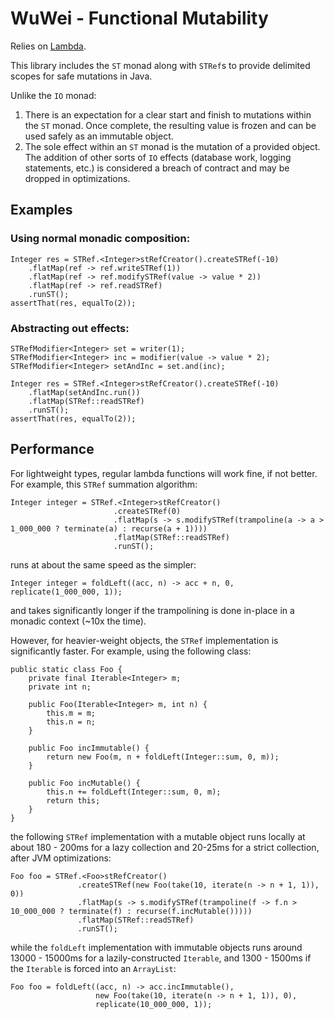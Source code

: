 # WuWei - Functional Mutability

Relies on [Lambda](https://github.com/palatable/lambda/).

This library includes the `ST` monad along with `STRef`s to provide delimited scopes for safe mutations in Java.

Unlike the `IO` monad:
1. There is an expectation for a clear start and finish to mutations within the `ST` monad. Once complete, the resulting
   value is frozen and can be used safely as an immutable object.
2. The sole effect within an `ST` monad is the mutation of a provided object. The addition of other sorts of `IO` effects (database work,
   logging statements, etc.) is considered a breach of contract and may be dropped in optimizations.

## Examples 

### Using normal monadic composition:

    Integer res = STRef.<Integer>stRefCreator().createSTRef(-10)
        .flatMap(ref -> ref.writeSTRef(1))
        .flatMap(ref -> ref.modifySTRef(value -> value * 2))
        .flatMap(ref -> ref.readSTRef)
        .runST();
    assertThat(res, equalTo(2));

### Abstracting out effects:

    STRefModifier<Integer> set = writer(1);
    STRefModifier<Integer> inc = modifier(value -> value * 2);
    STRefModifier<Integer> setAndInc = set.and(inc);

    Integer res = STRef.<Integer>stRefCreator().createSTRef(-10)
        .flatMap(setAndInc.run())
        .flatMap(STRef::readSTRef)
        .runST();
    assertThat(res, equalTo(2));

## Performance

For lightweight types, regular lambda functions will work fine, if not better. For example, this `STRef` summation
algorithm:

    Integer integer = STRef.<Integer>stRefCreator()
                           .createSTRef(0)
                           .flatMap(s -> s.modifySTRef(trampoline(a -> a > 1_000_000 ? terminate(a) : recurse(a + 1))))
                           .flatMap(STRef::readSTRef)
                           .runST();

runs at about the same speed as the simpler:

    Integer integer = foldLeft((acc, n) -> acc + n, 0, replicate(1_000_000, 1));

and takes significantly longer if the trampolining is done in-place in a monadic context (~10x the time).

However, for heavier-weight objects, the `STRef` implementation is significantly faster. For example, using the
following class:

    public static class Foo {
        private final Iterable<Integer> m;
        private int n;

        public Foo(Iterable<Integer> m, int n) {
            this.m = m;
            this.n = n;
        }

        public Foo incImmutable() {
            return new Foo(m, n + foldLeft(Integer::sum, 0, m));
        }

        public Foo incMutable() {
            this.n += foldLeft(Integer::sum, 0, m);
            return this;
        }
    }

the following `STRef` implementation with a mutable object runs locally at about 180 - 200ms for a lazy collection and
20-25ms for a strict collection, after JVM optimizations:

    Foo foo = STRef.<Foo>stRefCreator()
                   .createSTRef(new Foo(take(10, iterate(n -> n + 1, 1)), 0))
                   .flatMap(s -> s.modifySTRef(trampoline(f -> f.n > 10_000_000 ? terminate(f) : recurse(f.incMutable()))))
                   .flatMap(STRef::readSTRef)
                   .runST();

while the `foldLeft` implementation with immutable objects runs around 13000 - 15000ms for a lazily-constructed
  `Iterable`, and 1300 - 1500ms if the `Iterable` is forced into an `ArrayList`:

    Foo foo = foldLeft((acc, n) -> acc.incImmutable(), 
                       new Foo(take(10, iterate(n -> n + 1, 1)), 0),
                       replicate(10_000_000, 1));

